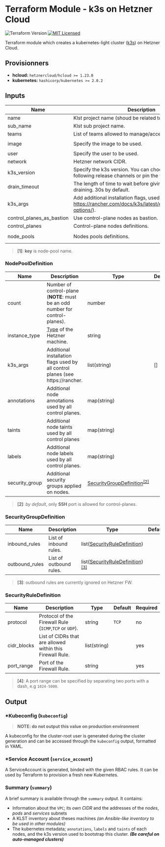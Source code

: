 # Terraform Module - k3s on Hetzner Cloud

![Terraform Version](https://img.shields.io/badge/terraform-≥_0.14-blueviolet)
[![MIT Licensed](https://img.shields.io/badge/license-MIT-green.svg)](https://tldrlegal.com/license/mit-license)


Terraform module which creates a kubernetes-light cluster ([k3s](https://k3s.io/)) on Hetzner Cloud.

## Provisionners

- **hcloud:** `hetznercloud/hcloud >= 1.23.0`
- **kubernetes:** `hashicorp/kubernetes >= 2.0.2`

## Inputs

| Name | Description | Type | Default | Required |
|------|-------------|------|---------|----------|
|name|Klst project name (shoud be related to the Hetzner project)|string||yes|
|sub_name|Klst sub project name.|string||no|
|teams|List of teams allowed to manage/access to this project.|list(string)|[]|no|
|image|Specify the image to be used.|string|`ubuntu-20.04`|no|
|user|Specify the user to be used.|string|`root`|no|
|network|Hetzner network CIDR.|string||yes|
|k3s_version|Specify the k3s version. You can choose from the following release channels or pin the version directly.|string|`latest`|no|
|drain_timeout|The length of time to wait before giving up the node draining. 30s by default.|string|30s|no|
|k3s_args|Add additional installation flags, used by all nodes (see https://rancher.com/docs/k3s/latest/en/installation/install-options/).|list(string)|`[]`|no|
|control_planes_as_bastion|Use control-plane nodes as bastion.|boolean|false|no|
|control_planes|Control-plane nodes definitions.|[NodePoolDefinition](#NodePoolDefinition)||yes|
|node_pools|Nodes pools definitions.|map([NodePoolDefinition](#NodePoolDefinition))<sup>[[1]](#node-pool-key)</sup>|{}|no|

> <a name="node-pool-key">[1]</a>: **key** is node-pool name.

### NodePoolDefinition

| Name | Description | Type | Default | Required |
|------|-------------|------|---------|----------|
|count|Number of control-plane (**NOTE**: must be an odd number for control-planes).|number||yes|
|instance_type|[Type](https://www.hetzner.com/cloud#pricing) of the Hetzner machine.|string||yes|
|k3s_args|Additional installation flags used by all control planes (see https://rancher.|list(string)|[]|no|
|annotations|Additional node annotations used by all control planes.|map(string)||no|
|taints|Additional node taints used by all control planes|map(string)||no|
|labels|Additional node labels used by all control planes.|map(string)||no|
|security_group|Additional security groups applied on nodes.|[SecurityGroupDefinition](#SecurityGroupDefinition)<sup>[[2]](#default-security-group)</sup>||no|

> <a name="default-security-group">[2]</a>: *by default*, only **SSH** port is allowed for control-planes.

### SecurityGroupDefinition

| Name | Description | Type | Default | Required |
|------|-------------|------|---------|----------|
|inbound_rules|List of inbound rules.|list([SecurityRuleDefinition](#SecurityRuleDefinition))||no|
|outbound_rules|List of outbound rules.|list([SecurityRuleDefinition](#SecurityRuleDefinition))<sup>[[3]](#ignored-outbound)</sup>||no|

> <a name="ignored-outbound">[3]</a>: outbound rules are currently ignored on Hetzner FW.

### SecurityRuleDefinition

| Name | Description | Type | Default | Required |
|------|-------------|------|---------|----------|
|protocol|Protocol of the Firewall Rule (`ICMP`,`TCP` or `UDP`).|string|`TCP`|no|
|cidr_blocks|List of CIDRs that are allowed within this Firewall Rule.|list(string)||yes|
|port_range|Port of the Firewall Rule.|string||yes|

> <a name="fw-port-range">[4]</a>:  A port range can be specified by separating two ports with a dash, e.g `1024-5000`.

## Output

### *Kubeconfig (`kubeconfig`)

> **NOTE: do not output this value on production environment**

A kubeconfig for the cluster-root user is generated during the cluster generation and can be accessed through the `kubeconfig` output, formatted in YAML.

### *Service Account (`service_account`)

A ServiceAccount is generated, binded with the given RBAC rules. It can be used by Terraform to provision a fresh new Kubernetes.

### Summary (`summary`)

A brief summary is available through the `summary` output. It contains:
- Information about the `VPC`; its *own CIDR* and the addresses of the *nodes*, *pods* and *services* subnets
- A KLST inventory about theses machines *(an Ansible-like inventory to be used in other modules)*
- The kubernetes metadata; `annotations`, `labels` and `taints` of each nodes, and the k3s version used to bootstrap this cluster. ***(Be careful on auto-managed clusters)***

